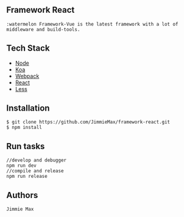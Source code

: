 ## Framework React
    :watermelon Framework-Vue is the latest framework with a lot of middleware and build-tools.

## Tech Stack
 - [Node](https://nodejs.org)
 - [Koa](https://github.com/koajs/koa)
 - [Webpack](https://webpack.js.org)
 - [React](https://reactjs.org/)
 - [Less](http://lesscss.org/)

## Installation

```
$ git clone https://github.com/JimmieMax/framework-react.git
$ npm install
```

## Run tasks
```
//develop and debugger
npm run dev
//compile and release
npm run release
```

## Authors
    Jimmie Max